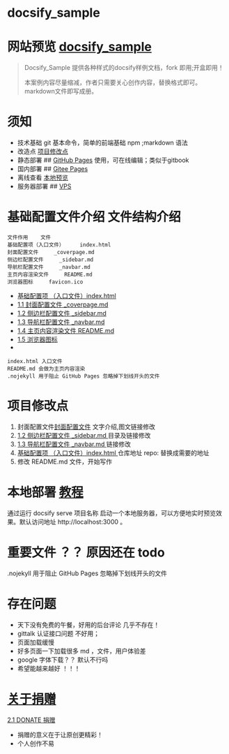 # docsify_sample
# 网站预览 [docsify_sample](https://boxtrade.github.io/docsify_sample/#/)

> Docsify_Sample 提供各种样式的docsify样例文档，fork 即用;开盒即用！
>
> 本案例内容尽量缩减，作者只需要关心创作内容，替换格式即可。markdown文件即写成册。


# 须知
- 技术基础 git 基本命令，简单的前端基础 npm ;markdown 语法
- 改造点 [项目修改点 ](#项目修改点 )
- 静态部署 ## [GitHub Pages](https://docsify.js.org/#/zh-cn/deploy?id=github-pages) 使用，可在线编辑；类似于gitbook
- 国内部署 ## [Gitee Pages](https://docsify.js.org/#/zh-cn/deploy?id=gitee-pages)
- 离线查看 [本地预览](https://docsify.js.org/#/zh-cn/quickstart?id=%e6%9c%ac%e5%9c%b0%e9%a2%84%e8%a7%88)
- 服务器部署 ## [VPS](https://docsify.js.org/#/zh-cn/deploy?id=vps)

# 基础配置文件介绍 文件结构介绍

```
文件作用    文件
基础配置项（入口文件）     index.html
封面配置文件     _coverpage.md
侧边栏配置文件     _sidebar.md
导航栏配置文件     _navbar.md
主页内容渲染文件     README.md
浏览器图标     favicon.ico
```

* [基础配置项 （入口文件）index.html ](index.html)
* [1.1 封面配置文件 _coverpage.md](_coverpage.md)
* [1.2 侧边栏配置文件 _sidebar.md ](_sidebar.md)
* [1.3 导航栏配置文件 _navbar.md ](_navbar.md)
* [1.4 主页内容渲染文件 README.md ](README.md)
* [1.5 浏览器图标 ](favicon.ico)
* 
```
index.html 入口文件
README.md 会做为主页内容渲染
.nojekyll 用于阻止 GitHub Pages 忽略掉下划线开头的文件
```

# 项目修改点 

1. 封面配置文件[封面配置文件](_coverpage.md) 文字介绍,图文链接修改
2. [1.2 侧边栏配置文件 _sidebar.md ](_sidebar.md) 目录及链接修改
3. [1.3 导航栏配置文件 _navbar.md ](_navbar.md) 链接修改
4. [基础配置项 （入口文件）index.html ](index.html)  仓库地址 repo: 替换成需要的地址
5. 修改 README.md 文件，开始写作


# 本地部署  [教程](https://docsify.js.org/#/zh-cn/quickstart)
通过运行 docsify serve 项目名称 启动一个本地服务器，可以方便地实时预览效果。默认访问地址 http://localhost:3000 。

# 重要文件 ？？ 原因还在 todo 
.nojekyll 用于阻止 GitHub Pages 忽略掉下划线开头的文件

# 存在问题 
- 天下没有免费的午餐，好用的后台评论 几乎不存在！
- gittalk 认证接口问题 不好用；
- 页面加载缓慢 
- 好多页面一下加载很多 md ，文件，用户体验差
- google 字体下载？？ 默认不行吗 
- 希望能越来越好 ！！！


# [关于捐赠](donate/README.md) 
[2.1 DONATE 捐赠](donate/README.md)
- 捐赠的意义在于让原创更精彩！
- 个人创作不易

